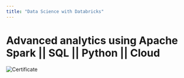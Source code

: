 ```yaml
---
title: "Data Science with Databricks"
---
```


# Advanced analytics using Apache Spark || SQL || Python || Cloud

![Certificate](https://raw.githubusercontent.com/vineet-kumar-tennessee/vineet.github.io/master/images/c0.png)
